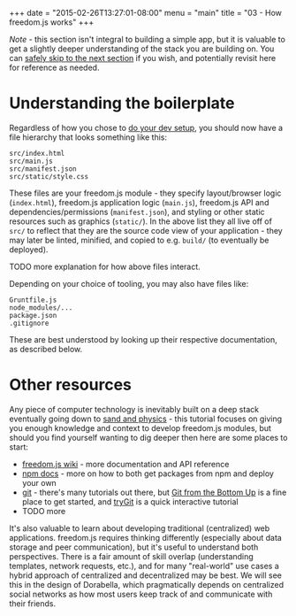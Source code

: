 +++
date = "2015-02-26T13:27:01-08:00"
menu = "main"
title = "03 - How freedom.js works"
+++

*Note* - this section isn't integral to building a simple app,
 but it is valuable to get a slightly deeper understanding of the
 stack you are building on. You can
 [safely skip to the next section](../04dorabelladesign) if you wish,
 and potentially revisit here for reference as needed.

# Understanding the boilerplate
Regardless of how you chose to [do your dev setup](../02devsetup),
you should now have a file hierarchy that looks something like this:

    src/index.html
    src/main.js
    src/manifest.json
    src/static/style.css

These files are your freedom.js module - they specify layout/browser
logic (`index.html`), freedom.js application logic (`main.js`),
freedom.js API and dependencies/permissions (`manifest.json`), and
styling or other static resources such as graphics (`static/`). In the
above list they all live off of `src/` to reflect that they are the
source code view of your application - they may later be linted,
minified, and copied to e.g. `build/` (to eventually be deployed).

TODO more explanation for how above files interact.

Depending on your choice of tooling, you may also have files like:

    Gruntfile.js
    node_modules/...
    package.json
    .gitignore

These are best understood by looking up their respective
documentation, as described below.

# Other resources
Any piece of computer technology is inevitably built on a deep stack
eventually going down to [sand and physics](http://xkcd.com/1349/) -
this tutorial focuses on giving you enough knowledge and context to
develop freedom.js modules, but should you find yourself wanting to
dig deeper then here are some places to start:

- [freedom.js wiki](https://github.com/freedomjs/freedom/wiki) - more
documentation and API reference
- [npm docs](https://docs.npmjs.com/) - more on how to both get
packages from npm and deploy your own
- [git](http://git-scm.com/) - there's many tutorials out there, but
[Git from the Bottom Up](http://jwiegley.github.io/git-from-the-bottom-up/)
is a fine place to get started, and [tryGit](http://try.github.io)
is a quick interactive tutorial
- TODO more

It's also valuable to learn about developing traditional (centralized)
web applications. freedom.js requires thinking differently (especially
about data storage and peer communication), but it's useful to
understand both perspectives. There is a fair amount of skill overlap
(understanding templates, network requests, etc.), and for many
"real-world" use cases a hybrid approach of centralized and
decentralized may be best. We will see this in the design of
Dorabella, which pragmatically depends on centralized social networks
as how most users keep track of and communicate with their friends.
